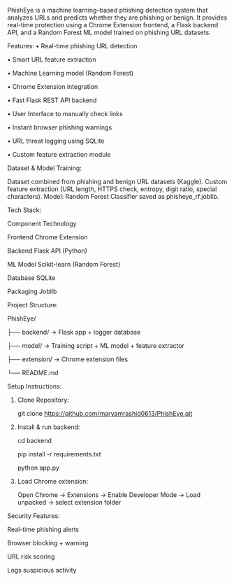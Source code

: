 PhishEye is a machine learning–based phishing detection system that analyzes URLs and predicts whether they are phishing or benign. It provides real-time protection using a Chrome Extension frontend, a Flask backend API, and a Random Forest ML model trained on phishing URL datasets.


Features:
• Real-time phishing URL detection

•	Smart URL feature extraction

•	Machine Learning model (Random Forest)

• Chrome Extension integration

• Fast Flask REST API backend

• User Interface to manually check links

• Instant browser phishing warnings

• URL threat logging using SQLite

• Custom feature extraction module



Dataset & Model Training:

Dataset combined from phishing and benign URL datasets (Kaggle). Custom feature extraction (URL length, HTTPS check, entropy, digit ratio, special characters). Model: Random Forest Classifier saved as phisheye_rf.joblib.


Tech Stack:

Component	Technology

Frontend	Chrome Extension

Backend 	Flask API (Python)

ML Model	Scikit-learn (Random Forest)

Database	SQLite

Packaging	Joblib


Project Structure:

PhishEye/

├── backend/ → Flask app + logger database

├── model/ → Training script + ML model + feature extractor

├── extension/ → Chrome extension files

└── README.md


Setup Instructions:

1. Clone Repository:

   git clone https://github.com/maryamrashid0613/PhishEye.git
   
2. Install & run backend:
   
   cd backend
   
   pip install -r requirements.txt
   
   python app.py
   
3. Load Chrome extension:
   
   Open Chrome → Extensions → Enable Developer Mode → Load unpacked → select extension folder
   

Security Features:

 Real-time phishing alerts
 
 Browser blocking + warning
 
 URL risk scoring
 
 Logs suspicious activity
 
